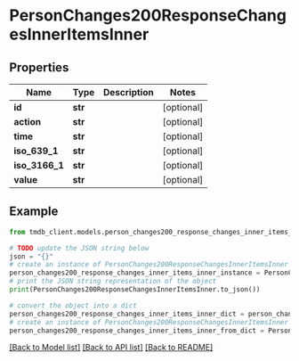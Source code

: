 # PersonChanges200ResponseChangesInnerItemsInner


## Properties

Name | Type | Description | Notes
------------ | ------------- | ------------- | -------------
**id** | **str** |  | [optional] 
**action** | **str** |  | [optional] 
**time** | **str** |  | [optional] 
**iso_639_1** | **str** |  | [optional] 
**iso_3166_1** | **str** |  | [optional] 
**value** | **str** |  | [optional] 

## Example

```python
from tmdb_client.models.person_changes200_response_changes_inner_items_inner import PersonChanges200ResponseChangesInnerItemsInner

# TODO update the JSON string below
json = "{}"
# create an instance of PersonChanges200ResponseChangesInnerItemsInner from a JSON string
person_changes200_response_changes_inner_items_inner_instance = PersonChanges200ResponseChangesInnerItemsInner.from_json(json)
# print the JSON string representation of the object
print(PersonChanges200ResponseChangesInnerItemsInner.to_json())

# convert the object into a dict
person_changes200_response_changes_inner_items_inner_dict = person_changes200_response_changes_inner_items_inner_instance.to_dict()
# create an instance of PersonChanges200ResponseChangesInnerItemsInner from a dict
person_changes200_response_changes_inner_items_inner_from_dict = PersonChanges200ResponseChangesInnerItemsInner.from_dict(person_changes200_response_changes_inner_items_inner_dict)
```
[[Back to Model list]](../README.md#documentation-for-models) [[Back to API list]](../README.md#documentation-for-api-endpoints) [[Back to README]](../README.md)


